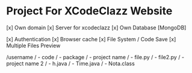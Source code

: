 # Project For XCodeClazz Website

[x] Own domain
[x] Server for xcodeclazz
[x] Own Database [MongoDB]

[x] Authentication
[x] Browser cache
[x] File System / Code Save
[x] Multiple Files Preview

/username
/ - code
/    - package
/ 	- project name
/		- file.py
/		- file2.py
/	- project name 2
/		- h.java
/		- Time.java
/		- Nota.class



